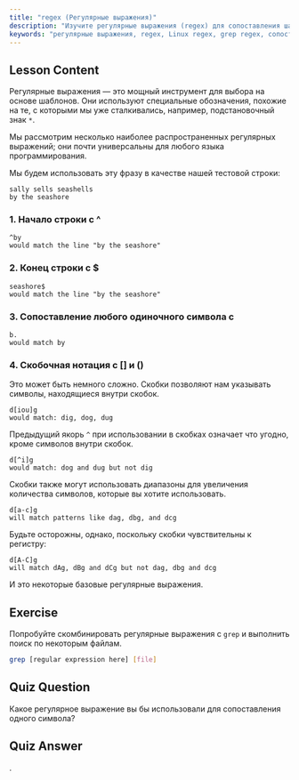 ```yaml
---
title: "regex (Регулярные выражения)"
description: "Изучите регулярные выражения (regex) для сопоставления шаблонов в Linux. Поймите синтаксис regex, такой как ^, $, ., и [], для манипуляций с текстом. Улучшите свои навыки работы с grep!"
keywords: "регулярные выражения, regex, Linux regex, grep regex, сопоставление шаблонов, regex tutorial, Linux команды, для начинающих"
---
```


## Lesson Content

Регулярные выражения — это мощный инструмент для выбора на основе шаблонов. Они используют специальные обозначения, похожие на те, с которыми мы уже сталкивались, например, подстановочный знак `*`.

Мы рассмотрим несколько наиболее распространенных регулярных выражений; они почти универсальны для любого языка программирования.

Мы будем использовать эту фразу в качестве нашей тестовой строки:

```plaintext
sally sells seashells
by the seashore
```

### 1. Начало строки с ^

```plaintext
^by
would match the line "by the seashore"
```

### 2. Конец строки с $

```plaintext
seashore$
would match the line "by the seashore"
```

### 3. Сопоставление любого одиночного символа с

```plaintext
b.
would match by
```

### 4. Скобочная нотация с [] и ()

Это может быть немного сложно. Скобки позволяют нам указывать символы, находящиеся внутри скобок.

```plaintext
d[iou]g
would match: dig, dog, dug
```

Предыдущий якорь `^` при использовании в скобках означает что угодно, кроме символов внутри скобок.

```plaintext
d[^i]g
would match: dog and dug but not dig
```

Скобки также могут использовать диапазоны для увеличения количества символов, которые вы хотите использовать.

```plaintext
d[a-c]g
will match patterns like dag, dbg, and dcg
```

Будьте осторожны, однако, поскольку скобки чувствительны к регистру:

```plaintext
d[A-C]g
will match dAg, dBg and dCg but not dag, dbg and dcg
```

И это некоторые базовые регулярные выражения.

## Exercise

Попробуйте скомбинировать регулярные выражения с `grep` и выполнить поиск по некоторым файлам.

```bash
grep [regular expression here] [file]
```

## Quiz Question

Какое регулярное выражение вы бы использовали для сопоставления одного символа?

## Quiz Answer

.

